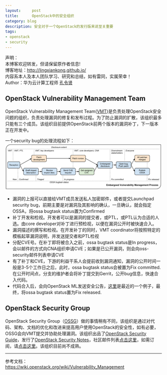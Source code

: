 ```yaml
---
layout:     post
title:      OpenStack中的安全组织
category: blog
description: 安全对于一个OpenStack的发行版来说至关重要
tags:
- openstack
- security
---
```


声明：  
本博客欢迎转发，但请保留原作者信息!  
博客地址：<http://lingxiankong.github.io/>  
内容系本人及本人团队学习、研究和总结，如有雷同，实属荣幸！  
Author：华为云计算工程师 [孔令贤](http://weibo.com/lingxiankong)  

## OpenStack Vulnerability Management Team
OpenStack Vulnerability Management Team([VMT](https://launchpad.net/~openstack-vuln-mgmt))是负责处理OpenStack安全问题的组织，负责处理漏洞的修复和发布过程。为了防止漏洞的扩散，该组织最多只能有三个成员。该组织目前提供OpenStack前两个版本的漏洞补丁，下一版本正在开发中。

一个security bug的处理流程如下：  
![](/images/2014-01-01-openstack-security/1.png)  

- 漏洞的上报可以直接给VMT成员发送私人加密邮件，或者提交Launchpad security bug，前期主要是对漏洞及其影响的确认，一旦确认，就会指定OSSA，将ossa bugtask status置为Confirmed
- 补丁开发和检视。开发者可以是漏洞的提交者，或PTL，或PTL认为合适的人选。由core developer对补丁进行预检视，以便在漏洞公开时被快速合入。
- 漏洞描述的撰写和检视。在开发补丁的同时，VMT coordinator将按照特定的模板起草漏洞说明，并发送提交者和PTL检视
- 分配CVE号。在补丁即将被合入之前，ossa bugtask status是In progress，会以邮件的方式向CNA组织申请CVE；如果是已公开漏洞，则会向oss-security邮件列表申请CVE
- 有了补丁和CVE，下游的利益干系人会提前收到漏洞通知，漏洞的公开时间一般是3-5个工作日之后，此时，ossa bugtask status会被置为Fix committed. 在公开时间点，分支的维护者会将补丁提交到Gerrit，公开bug信息，快速合入代码。
- 代码合入后，会向OpenStack ML发送安全公告，[这里](http://lists.openstack.org/pipermail/openstack-announce/2013-December/000179.html)是最近的一个例子，最终，将ossa bugtask status置为Fix released.

## OpenStack Security Group
OpenStack Security Group（[OSSG](https://launchpad.net/~openstack-ossg)）做的事情稍有不同，该组织是通过对代码、架构、文档的优化和改进来提高用户使用OpenStack的安全性，如有必要，OSSG会向VMT提交并协助处理漏洞。该组织出品了[OpenStack Security Guide](http://docs.openstack.org/sec/)，发行了[OpenStack Security Notes](https://wiki.openstack.org/wiki/Security_Notes)，社区邮件列表[点击这里](http://lists.openstack.org/pipermail/openstack-security/)，如需订阅，请[点击这里](http://lists.openstack.org/cgi-bin/mailman/listinfo/openstack-security)。该组织目前尚不成熟。

------
参考文档：  
<https://wiki.openstack.org/wiki/Vulnerability_Management>

